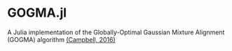 # GOGMA.jl

A Julia implementation of the Globally-Optimal Gaussian Mixture Alignment (GOGMA) algorithm [(Campbell, 2016)](https://arxiv.org/abs/1603.00150)

